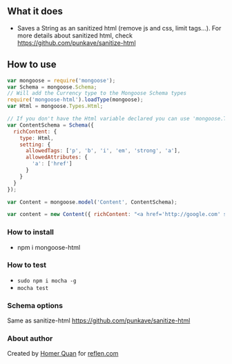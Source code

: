 ## What it does

* Saves a String as an sanitized html (remove js and css, limit tags...). For more details about sanitized html, check https://github.com/punkave/sanitize-html

## How to use

```JavaScript
var mongoose = require('mongoose');
var Schema = mongoose.Schema;
// Will add the Currency type to the Mongoose Schema types
require('mongoose-html').loadType(mongoose);
var Html = mongoose.Types.Html;

// If you don't have the Html variable declared you can use 'mongoose.Types.Html'
var ContentSchema = Schema({
  richContent: {
    type: Html,
    setting: {
      allowedTags: ['p', 'b', 'i', 'em', 'strong', 'a'],
      allowedAttributes: {
        'a': ['href']
      }
    }
  }
});

var Content = mongoose.model('Content', ContentSchema);

var content = new Content({ richContent: "<a href='http://google.com' style='display:block'>google</a>" });

```
### How to install
 * npm i mongoose-html
 
### How to test
 * `sudo npm i mocha -g`
 * `mocha test`

### Schema options
Same as sanitize-html https://github.com/punkave/sanitize-html


### About author
Created by [Homer Quan](http://homerquan.com) for [reflen.com](http://www.reflen.com)

